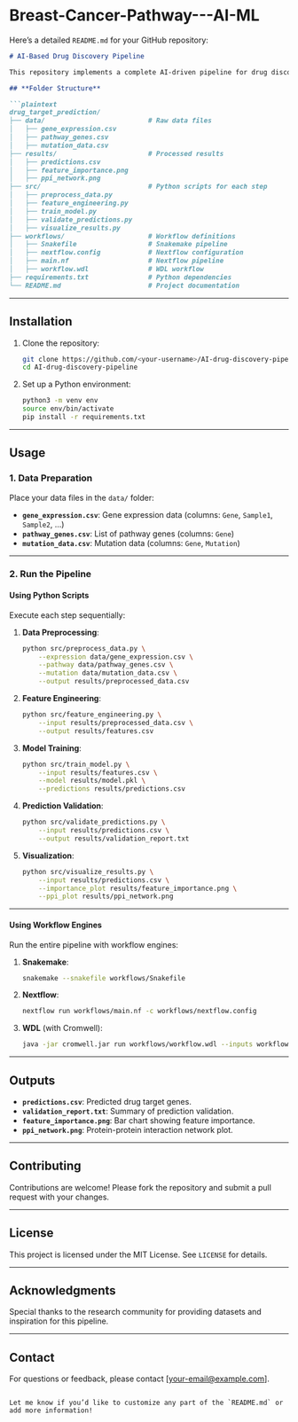# Breast-Cancer-Pathway---AI-ML

Here’s a detailed `README.md` for your GitHub repository:

```markdown
# AI-Based Drug Discovery Pipeline

This repository implements a complete AI-driven pipeline for drug discovery using gene expression, pathway, and mutation data. The workflow includes data preprocessing, feature engineering, machine learning-based prediction, and result validation.

## **Folder Structure**

```plaintext
drug_target_prediction/
├── data/                          # Raw data files
│   ├── gene_expression.csv
│   ├── pathway_genes.csv
│   ├── mutation_data.csv
├── results/                       # Processed results
│   ├── predictions.csv
│   ├── feature_importance.png
│   ├── ppi_network.png
├── src/                           # Python scripts for each step
│   ├── preprocess_data.py
│   ├── feature_engineering.py
│   ├── train_model.py
│   ├── validate_predictions.py
│   ├── visualize_results.py
├── workflows/                     # Workflow definitions
│   ├── Snakefile                  # Snakemake pipeline
│   ├── nextflow.config            # Nextflow configuration
│   ├── main.nf                    # Nextflow pipeline
│   ├── workflow.wdl               # WDL workflow
├── requirements.txt               # Python dependencies
└── README.md                      # Project documentation
```

---

## **Installation**

1. Clone the repository:
   ```bash
   git clone https://github.com/<your-username>/AI-drug-discovery-pipeline.git
   cd AI-drug-discovery-pipeline
   ```

2. Set up a Python environment:
   ```bash
   python3 -m venv env
   source env/bin/activate
   pip install -r requirements.txt
   ```

---

## **Usage**

### **1. Data Preparation**
Place your data files in the `data/` folder:
- **`gene_expression.csv`**: Gene expression data (columns: `Gene`, `Sample1`, `Sample2`, ...)
- **`pathway_genes.csv`**: List of pathway genes (columns: `Gene`)
- **`mutation_data.csv`**: Mutation data (columns: `Gene`, `Mutation`)

---

### **2. Run the Pipeline**

#### **Using Python Scripts**
Execute each step sequentially:

1. **Data Preprocessing**:
   ```bash
   python src/preprocess_data.py \
       --expression data/gene_expression.csv \
       --pathway data/pathway_genes.csv \
       --mutation data/mutation_data.csv \
       --output results/preprocessed_data.csv
   ```

2. **Feature Engineering**:
   ```bash
   python src/feature_engineering.py \
       --input results/preprocessed_data.csv \
       --output results/features.csv
   ```

3. **Model Training**:
   ```bash
   python src/train_model.py \
       --input results/features.csv \
       --model results/model.pkl \
       --predictions results/predictions.csv
   ```

4. **Prediction Validation**:
   ```bash
   python src/validate_predictions.py \
       --input results/predictions.csv \
       --output results/validation_report.txt
   ```

5. **Visualization**:
   ```bash
   python src/visualize_results.py \
       --input results/predictions.csv \
       --importance_plot results/feature_importance.png \
       --ppi_plot results/ppi_network.png
   ```

---

#### **Using Workflow Engines**
Run the entire pipeline with workflow engines:

1. **Snakemake**:
   ```bash
   snakemake --snakefile workflows/Snakefile
   ```

2. **Nextflow**:
   ```bash
   nextflow run workflows/main.nf -c workflows/nextflow.config
   ```

3. **WDL** (with Cromwell):
   ```bash
   java -jar cromwell.jar run workflows/workflow.wdl --inputs workflows/input.json
   ```

---

## **Outputs**
- **`predictions.csv`**: Predicted drug target genes.
- **`validation_report.txt`**: Summary of prediction validation.
- **`feature_importance.png`**: Bar chart showing feature importance.
- **`ppi_network.png`**: Protein-protein interaction network plot.

---

## **Contributing**
Contributions are welcome! Please fork the repository and submit a pull request with your changes.

---

## **License**
This project is licensed under the MIT License. See `LICENSE` for details.

---

## **Acknowledgments**
Special thanks to the research community for providing datasets and inspiration for this pipeline.

---

## **Contact**
For questions or feedback, please contact [your-email@example.com].
```

Let me know if you’d like to customize any part of the `README.md` or add more information!
